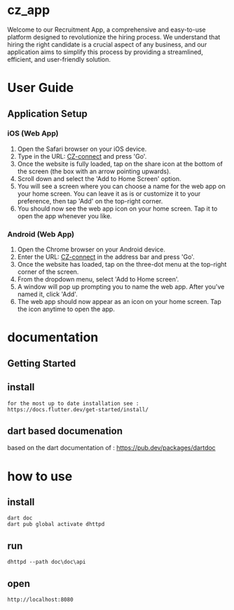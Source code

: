 # cz_app

Welcome to our Recruitment App, a comprehensive and easy-to-use platform designed to revolutionize the hiring process. We understand that hiring the right candidate is a crucial aspect of any business, and our application aims to simplify this process by providing a streamlined, efficient, and user-friendly solution.

# User Guide
## Application Setup

### iOS (Web App)
1. Open the Safari browser on your iOS device.
2. Type in the URL: [CZ-connect](https://cz-connect.azurewebsites.net/#/) and press 'Go'.
3. Once the website is fully loaded, tap on the share icon at the bottom of the screen (the box with an arrow pointing upwards).
4. Scroll down and select the 'Add to Home Screen' option.
5. You will see a screen where you can choose a name for the web app on your home screen. You can leave it as is or customize it to your preference, then tap 'Add' on the top-right corner.
6. You should now see the web app icon on your home screen. Tap it to open the app whenever you like.

### Android (Web App)
1. Open the Chrome browser on your Android device.
2. Enter the URL: [CZ-connect](https://cz-connect.azurewebsites.net/#/) in the address bar and press 'Go'.
3. Once the website has loaded, tap on the three-dot menu at the top-right corner of the screen.
4. From the dropdown menu, select 'Add to Home screen'.
5. A window will pop up prompting you to name the web app. After you've named it, click 'Add'.
6. The web app should now appear as an icon on your home screen. Tap the icon anytime to open the app.


# documentation
## Getting Started
## install
```
for the most up to date installation see : https://docs.flutter.dev/get-started/install/
```
## dart based documenation
based on the dart documentation of : https://pub.dev/packages/dartdoc

# how to use
## install
```
dart doc
dart pub global activate dhttpd
```
## run
```
dhttpd --path doc\doc\api
```
## open
```
http://localhost:8080
```

